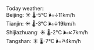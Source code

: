 Today weather:  
Beijing: ☀️   🌡️-5°C 🌬️↓11km/h  
Tianjin: ☀️   🌡️-3°C 🌬️↓19km/h  
Shijiazhuang: ☀️   🌡️-2°C 🌬️↙7km/h  
Tangshan: ☀️   🌡️-7°C 🌬️↗4km/h  

